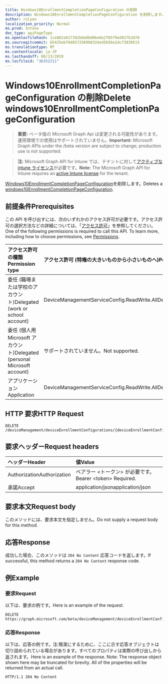 ```yaml
---
title: Windows10EnrollmentCompletionPageConfiguration の削除
description: Windows10EnrollmentCompletionPageConfiguration を削除します。
author: rolyon
localization_priority: Normal
ms.prod: Intune
doc_type: apiPageType
ms.openlocfilehash: 1ce802a917392b0a0bd0be6e2f85f9ed927b3d70
ms.sourcegitcommit: b5425ebf648572569b032ded5b56e1dcf3830515
ms.translationtype: MT
ms.contentlocale: ja-JP
ms.lasthandoff: 08/13/2019
ms.locfileid: "36352211"
---
```

# <a name="delete-windows10enrollmentcompletionpageconfiguration"></a><span data-ttu-id="1f170-103">Windows10EnrollmentCompletionPageConfiguration の削除</span><span class="sxs-lookup"><span data-stu-id="1f170-103">Delete windows10EnrollmentCompletionPageConfiguration</span></span>

> <span data-ttu-id="1f170-104">**重要:** ベータ版の Microsoft Graph Api は変更される可能性があります。運用環境での使用はサポートされていません。</span><span class="sxs-lookup"><span data-stu-id="1f170-104">**Important:** Microsoft Graph APIs under the /beta version are subject to change; production use is not supported.</span></span>

> <span data-ttu-id="1f170-105">**注:** Microsoft Graph API for Intune では、テナントに対して[アクティブな intune ライセンス](https://go.microsoft.com/fwlink/?linkid=839381)が必要です。</span><span class="sxs-lookup"><span data-stu-id="1f170-105">**Note:** The Microsoft Graph API for Intune requires an [active Intune license](https://go.microsoft.com/fwlink/?linkid=839381) for the tenant.</span></span>

<span data-ttu-id="1f170-106">[Windows10EnrollmentCompletionPageConfiguration](../resources/intune-onboarding-windows10enrollmentcompletionpageconfiguration.md)を削除します。</span><span class="sxs-lookup"><span data-stu-id="1f170-106">Deletes a [windows10EnrollmentCompletionPageConfiguration](../resources/intune-onboarding-windows10enrollmentcompletionpageconfiguration.md).</span></span>

## <a name="prerequisites"></a><span data-ttu-id="1f170-107">前提条件</span><span class="sxs-lookup"><span data-stu-id="1f170-107">Prerequisites</span></span>
<span data-ttu-id="1f170-p101">この API を呼び出すには、次のいずれかのアクセス許可が必要です。アクセス許可の選択方法などの詳細については、「[アクセス許可](/graph/permissions-reference)」を参照してください。</span><span class="sxs-lookup"><span data-stu-id="1f170-p101">One of the following permissions is required to call this API. To learn more, including how to choose permissions, see [Permissions](/graph/permissions-reference).</span></span>

|<span data-ttu-id="1f170-110">アクセス許可の種類</span><span class="sxs-lookup"><span data-stu-id="1f170-110">Permission type</span></span>|<span data-ttu-id="1f170-111">アクセス許可 (特権の大きいものから小さいものへ)</span><span class="sxs-lookup"><span data-stu-id="1f170-111">Permissions (from most to least privileged)</span></span>|
|:---|:---|
|<span data-ttu-id="1f170-112">委任 (職場または学校のアカウント)</span><span class="sxs-lookup"><span data-stu-id="1f170-112">Delegated (work or school account)</span></span>|<span data-ttu-id="1f170-113">DeviceManagementServiceConfig.ReadWrite.All</span><span class="sxs-lookup"><span data-stu-id="1f170-113">DeviceManagementServiceConfig.ReadWrite.All</span></span>|
|<span data-ttu-id="1f170-114">委任 (個人用 Microsoft アカウント)</span><span class="sxs-lookup"><span data-stu-id="1f170-114">Delegated (personal Microsoft account)</span></span>|<span data-ttu-id="1f170-115">サポートされていません。</span><span class="sxs-lookup"><span data-stu-id="1f170-115">Not supported.</span></span>|
|<span data-ttu-id="1f170-116">アプリケーション</span><span class="sxs-lookup"><span data-stu-id="1f170-116">Application</span></span>|<span data-ttu-id="1f170-117">DeviceManagementServiceConfig.ReadWrite.All</span><span class="sxs-lookup"><span data-stu-id="1f170-117">DeviceManagementServiceConfig.ReadWrite.All</span></span>|

## <a name="http-request"></a><span data-ttu-id="1f170-118">HTTP 要求</span><span class="sxs-lookup"><span data-stu-id="1f170-118">HTTP Request</span></span>
<!-- {
  "blockType": "ignored"
}
-->
``` http
DELETE /deviceManagement/deviceEnrollmentConfigurations/{deviceEnrollmentConfigurationId}
```

## <a name="request-headers"></a><span data-ttu-id="1f170-119">要求ヘッダー</span><span class="sxs-lookup"><span data-stu-id="1f170-119">Request headers</span></span>
|<span data-ttu-id="1f170-120">ヘッダー</span><span class="sxs-lookup"><span data-stu-id="1f170-120">Header</span></span>|<span data-ttu-id="1f170-121">値</span><span class="sxs-lookup"><span data-stu-id="1f170-121">Value</span></span>|
|:---|:---|
|<span data-ttu-id="1f170-122">Authorization</span><span class="sxs-lookup"><span data-stu-id="1f170-122">Authorization</span></span>|<span data-ttu-id="1f170-123">ベアラー &lt;トークン&gt; が必要です。</span><span class="sxs-lookup"><span data-stu-id="1f170-123">Bearer &lt;token&gt; Required.</span></span>|
|<span data-ttu-id="1f170-124">承諾</span><span class="sxs-lookup"><span data-stu-id="1f170-124">Accept</span></span>|<span data-ttu-id="1f170-125">application/json</span><span class="sxs-lookup"><span data-stu-id="1f170-125">application/json</span></span>|

## <a name="request-body"></a><span data-ttu-id="1f170-126">要求本文</span><span class="sxs-lookup"><span data-stu-id="1f170-126">Request body</span></span>
<span data-ttu-id="1f170-127">このメソッドには、要求本文を指定しません。</span><span class="sxs-lookup"><span data-stu-id="1f170-127">Do not supply a request body for this method.</span></span>

## <a name="response"></a><span data-ttu-id="1f170-128">応答</span><span class="sxs-lookup"><span data-stu-id="1f170-128">Response</span></span>
<span data-ttu-id="1f170-129">成功した場合、このメソッドは `204 No Content` 応答コードを返します。</span><span class="sxs-lookup"><span data-stu-id="1f170-129">If successful, this method returns a `204 No Content` response code.</span></span>

## <a name="example"></a><span data-ttu-id="1f170-130">例</span><span class="sxs-lookup"><span data-stu-id="1f170-130">Example</span></span>

### <a name="request"></a><span data-ttu-id="1f170-131">要求</span><span class="sxs-lookup"><span data-stu-id="1f170-131">Request</span></span>
<span data-ttu-id="1f170-132">以下は、要求の例です。</span><span class="sxs-lookup"><span data-stu-id="1f170-132">Here is an example of the request.</span></span>
``` http
DELETE https://graph.microsoft.com/beta/deviceManagement/deviceEnrollmentConfigurations/{deviceEnrollmentConfigurationId}
```

### <a name="response"></a><span data-ttu-id="1f170-133">応答</span><span class="sxs-lookup"><span data-stu-id="1f170-133">Response</span></span>
<span data-ttu-id="1f170-p102">以下は、応答の例です。注:簡潔にするために、ここに示す応答オブジェクトは切り詰められている場合があります。すべてのプロパティは実際の呼び出しから返されます。</span><span class="sxs-lookup"><span data-stu-id="1f170-p102">Here is an example of the response. Note: The response object shown here may be truncated for brevity. All of the properties will be returned from an actual call.</span></span>
``` http
HTTP/1.1 204 No Content
```






